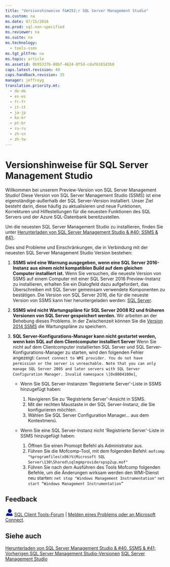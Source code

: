 ```yaml
---
title: "Versionshinweise f&#252;r SQL Server Management Studio"
ms.custom: na
ms.date: 07/15/2016
ms.prod: sql-non-specified
ms.reviewer: na
ms.suite: na
ms.technology: 
  - tools-ssms
ms.tgt_pltfrm: na
ms.topic: article
ms.assetid: 0b95337b-80bf-4624-8f5d-cdaf6181d3b8
caps.latest.revision: 49
caps.handback.revision: 35
manager: jeffreyg
translation.priority.mt: 
  - de-de
  - es-es
  - fr-fr
  - it-it
  - ja-jp
  - ko-kr
  - pt-br
  - ru-ru
  - zh-cn
  - zh-tw
---
```

# Versionshinweise f&#252;r SQL Server Management Studio
Willkommen bei unserem Preview-Version von SQL Server Management Studio\!  Diese Version von SQL Server Management Studio (SSMS) ist eine eigenständige\-außerhalb der SQL Server-Version installiert. Unser Ziel besteht darin, diese häufig zu aktualisieren und neue Funktionen, Korrekturen und Hilfestellungen für die neuesten Funktionen des SQL Servers und der Azure SQL-Datenbank bereitzustellen.

Um die neuesten SQL Server Management Studio zu installieren, finden Sie unter [Herunterladen von SQL Server Management Studio & #40; SSMS & #41;](../content/Download-SQL-Server-Management-Studio--SSMS-.md).

Dies sind Probleme und Einschränkungen, die in Verbindung mit der neuesten SQL Server Management Studio Version bestehen:

1.  **SSMS wird eine Warnung ausgegeben, wenn eine SQL Server 2016-Instanz aus einem nicht kompatiblen Build auf dem gleichen Computer installiert ist.**
     Wenn Sie versuchen, die neueste Version von SSMS auf einem Computer mit einer SQL Server 2016 Preview-Instanz zu installieren, erhalten Sie ein Dialogfeld dazu aufgefordert, das Überschreiben mit SQL Server gemeinsam verwendete Komponenten zu bestätigen. Die Version von SQL Server 2016, die für die neueste Version von SSMS kann hier heruntergeladen werden: [SQL Server](http://www.microsoft.com/en-us/evalcenter/evaluate-sql-server-2016).

2. **SSMS wird nicht Wartungspläne für SQL Server 2008 R2 und früheren Versionen von SQL Server gespeichert werden.**
    Wir arbeiten an der Behebung dieses Problems. In der Zwischenzeit können Sie die [Version 2014 SSMS](../content/Previous-SQL-Server-Management-Studio-Releases.md) die Wartungspläne zu speichern.

3.  **SQL Server-Konfigurations-Manager kann nicht gestartet werden, wenn kein SQL auf dem Clientcomputer installiert Server** Wenn Sie nicht auf dem Clientcomputer installierten SQL Server und SQL Server-Konfigurations-Manager zu starten, wird den folgenden Fehler angezeigt:  `Cannot connect to WMI provider. You do not have permission or the server is unreachable. Note that you can only manage SQL Server 2005 and later servers with SQL Server Configuration Manager. Invalid namespace \[0x8004100e]`, 
 
     * Wenn Sie SQL Server-Instanzen 'Registrierte Server'-Liste in SSMS hinzugefügt haben:
        1. Navigieren Sie zu 'Registrierte Server'-Ansicht in SSMS.
        2. Mit der rechten Maustaste in der SQL Server-Instanz, die Sie konfigurieren möchten.
        3. Wählen Sie SQL Server Configuration Manager... aus dem Kontextmenü.  
        
      * Wenn Sie eine SQL Server-Instanz nicht 'Registrierte Server'-Liste in SSMS hinzugefügt haben:
        1. Öffnen Sie einen Promopt Befehl als Administrator aus.
        2. Führen Sie die Mofcomp-Tool, mit dem folgenden Befehl: `mofcomp "%programfiles(x86)%\Microsoft SQL Server\130\Shared\sqlmgmproviderxpsp2up.mof"`
        3. Führen Sie nach dem Ausführen des Tools Mofcomp folgenden Befehle, um die Änderungen wirksam werden den WMI-Dienst neu starten: `net stop "Windows Management Instrumentation"`
        `net start “Windows Management Instrumentation”`


## Feedback

![Needhelp_person_icon](../content/media/needhelp_person_icon.png) [SQL Client Tools-Forum](https://social.msdn.microsoft.com/Forums/en-US/home?forum=sqltools) |  [Melden eines Problems oder an Microsoft Connect](https://connect.microsoft.com/SQLServer/Feedback).

## Siehe auch
[Herunterladen von SQL Server Management Studio & #40. SSMS & #41;](../content/Download-SQL-Server-Management-Studio--SSMS-.md)
[Vorherigen SQL Server Management Studio-Versionen](../content/Previous-SQL-Server-Management-Studio-Releases.md)
[SQL Server Management Studio](../Topic/SQL%20Server%20Management%20Tools%20with%20SSMS.md)

